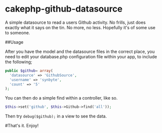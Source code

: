 cakephp-github-datasource
==========================

A simple datasource to read a users Github activity. No frills, just does exactly what it says on the tin. No more, no less. Hopefully it's of some use to someone.

##Usage

After you have the model and the datasource files in the correct place, you need to edit your database.php configuration file within your app, to include the following;

```php
public $github= array(
  'datasource' => 'GithubSource',
  'username' => 'synbyte',
  'count' => '5' 
);
```

You can then do a simple find within a controller, like so.

```php
$this->set('github', $this->Github->find('all'));
```

Then try ```debug($github);``` in a view to see the data.

#That's it. Enjoy!
